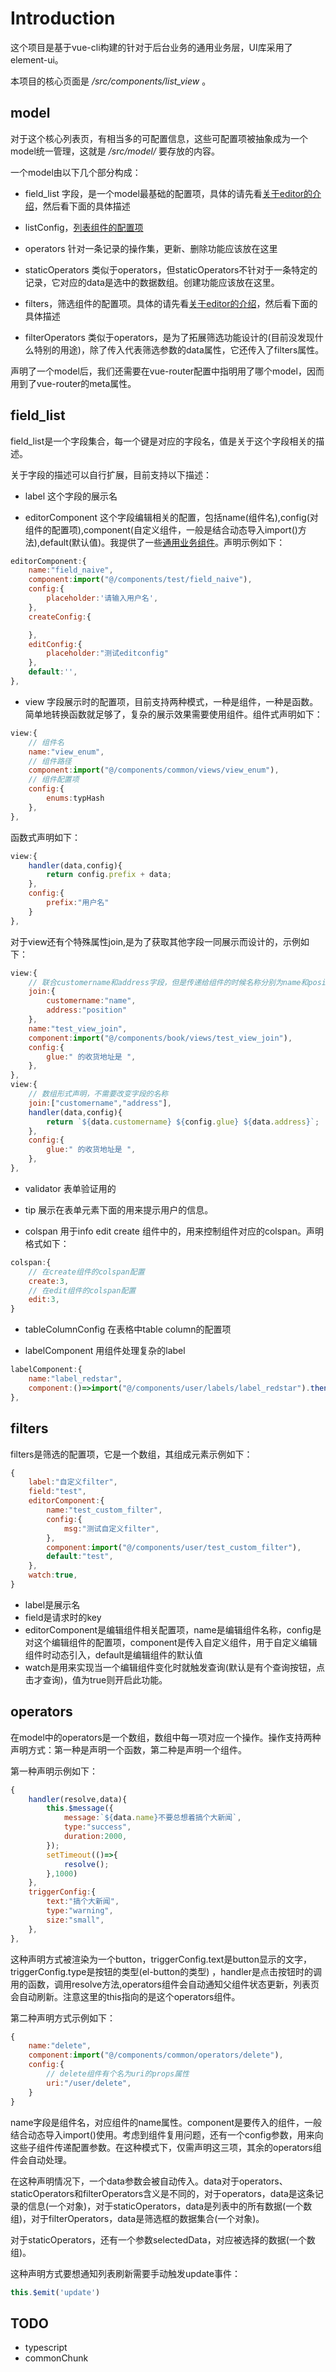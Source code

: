 # Introduction

这个项目是基于vue-cli构建的针对于后台业务的通用业务层，UI库采用了element-ui。

本项目的核心页面是 */src/components/list_view* 。

## model

对于这个核心列表页，有相当多的可配置信息，这些可配置项被抽象成为一个model统一管理，这就是 */src/model/* 要存放的内容。

一个model由以下几个部分构成：

* field_list 字段，是一个model最基础的配置项，具体的请先看[关于editor的介绍](https://github.com/jiangshanmeta/vue-admin/tree/master/src/components/common/editor)，然后看下面的具体描述

* listConfig，[列表组件的配置项](https://github.com/jiangshanmeta/vue-admin/tree/master/src/components/common#listinfo)

* operators 针对一条记录的操作集，更新、删除功能应该放在这里

* staticOperators 类似于operators，但staticOperators不针对于一条特定的记录，它对应的data是选中的数据数组。创建功能应该放在这里。

* filters，筛选组件的配置项。具体的请先看[关于editor的介绍](https://github.com/jiangshanmeta/vue-admin/tree/master/src/components/common/editor)，然后看下面的具体描述

* filterOperators 类似于operators，是为了拓展筛选功能设计的(目前没发现什么特别的用途)，除了传入代表筛选参数的data属性，它还传入了filters属性。

声明了一个model后，我们还需要在vue-router配置中指明用了哪个model，因而用到了vue-router的meta属性。


## field_list

field_list是一个字段集合，每一个键是对应的字段名，值是关于这个字段相关的描述。

关于字段的描述可以自行扩展，目前支持以下描述：

* label 这个字段的展示名

* editorComponent 这个字段编辑相关的配置，包括name(组件名),config(对组件的配置项),component(自定义组件，一般是结合动态导入import()方法),default(默认值)。我提供了一些[通用业务组件](https://github.com/jiangshanmeta/vue-admin/tree/master/src/editor)。声明示例如下：

```javascript
editorComponent:{
    name:"field_naive",
    component:import("@/components/test/field_naive"),
    config:{
        placeholder:'请输入用户名',
    },
    createConfig:{

    },
    editConfig:{
        placeholder:"测试editconfig"
    },
    default:'',
},
```

* view 字段展示时的配置项，目前支持两种模式，一种是组件，一种是函数。简单地转换函数就足够了，复杂的展示效果需要使用组件。组件式声明如下：

```javascript
view:{
    // 组件名
    name:"view_enum",
    // 组件路径
    component:import("@/components/common/views/view_enum"),
    // 组件配置项
    config:{
        enums:typHash
    },
},
```

函数式声明如下：

```javascript
view:{
    handler(data,config){
        return config.prefix + data;
    },
    config:{
        prefix:"用户名"
    }
},
```

对于view还有个特殊属性join,是为了获取其他字段一同展示而设计的，示例如下：

```javascript
view:{
    // 联合customername和address字段，但是传递给组件的时候名称分别为name和position
    join:{
        customername:"name",
        address:"position"
    },
    name:"test_view_join",
    component:import("@/components/book/views/test_view_join"),
    config:{
        glue:" 的收货地址是 ",
    },
},
view:{
    // 数组形式声明，不需要改变字段的名称
    join:["customername","address"],
    handler(data,config){
        return `${data.customername} ${config.glue} ${data.address}`;
    },
    config:{
        glue:" 的收货地址是 ",
    },
},
```

* validator 表单验证用的

* tip 展示在表单元素下面的用来提示用户的信息。

* colspan 用于info edit create 组件中的，用来控制组件对应的colspan。声明格式如下：

```javascript
colspan:{
    // 在create组件的colspan配置
    create:3,
    // 在edit组件的colspan配置 
    edit:3,
}
```

* tableColumnConfig 在表格中table column的配置项

* labelComponent 用组件处理复杂的label

```javascript
labelComponent:{
    name:"label_redstar",
    component:()=>import("@/components/user/labels/label_redstar").then((rst)=>rst.default),
},
```


## filters

filters是筛选的配置项，它是一个数组，其组成元素示例如下：

```javascript
{
    label:"自定义filter",
    field:"test",
    editorComponent:{
        name:"test_custom_filter",
        config:{
            msg:"测试自定义filter",
        },
        component:import("@/components/user/test_custom_filter"),
        default:"test",
    },
    watch:true,
}
```

* label是展示名
* field是请求时的key
* editorComponent是编辑组件相关配置项，name是编辑组件名称，config是对这个编辑组件的配置项，component是传入自定义组件，用于自定义编辑组件时动态引入，default是编辑组件的默认值
* watch是用来实现当一个编辑组件变化时就触发查询(默认是有个查询按钮，点击才查询)，值为true则开启此功能。


## operators

在model中的operators是一个数组，数组中每一项对应一个操作。操作支持两种声明方式：第一种是声明一个函数，第二种是声明一个组件。

第一种声明示例如下：

```javascript
{
    handler(resolve,data){
        this.$message({
            message:`${data.name}不要总想着搞个大新闻`,
            type:"success",
            duration:2000,
        });
        setTimeout(()=>{
            resolve();
        },1000)
    },
    triggerConfig:{
        text:"搞个大新闻",
        type:"warning",
        size:"small",
    },
},
```

这种声明方式被渲染为一个button，triggerConfig.text是button显示的文字，triggerConfig.type是按钮的类型(el-button的类型) ，handler是点击按钮时的调用的函数，调用resolve方法,operators组件会自动通知父组件状态更新，列表页会自动刷新。注意这里的this指向的是这个operators组件。

第二种声明方式示例如下：

```javascript
{
    name:"delete",
    component:import("@/components/common/operators/delete"),
    config:{
        // delete组件有个名为uri的props属性
        uri:"/user/delete",
    }
}
```

name字段是组件名，对应组件的name属性。component是要传入的组件，一般结合动态导入import()使用。考虑到组件复用问题，还有一个config参数，用来向这些子组件传递配置参数。在这种模式下，仅需声明这三项，其余的operators组件会自动处理。

在这种声明情况下，一个data参数会被自动传入。data对于operators、staticOperators和filterOperators含义是不同的，对于operators，data是这条记录的信息(一个对象)，对于staticOperators，data是列表中的所有数据(一个数组)，对于filterOperators，data是筛选框的数据集合(一个对象)。

对于staticOperators，还有一个参数selectedData，对应被选择的数据(一个数组)。

这种声明方式要想通知列表刷新需要手动触发update事件：

```javascript
this.$emit('update')
```


## TODO

* typescript
* commonChunk
